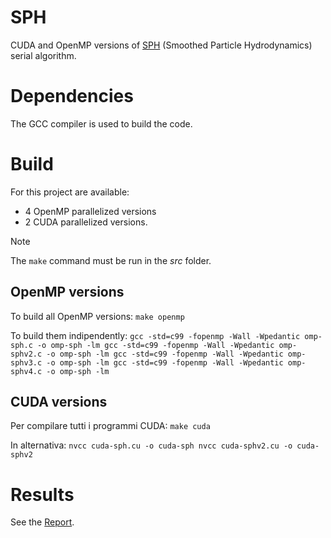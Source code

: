 # SPH

CUDA and OpenMP versions of [SPH](https://github.com/cerrno/mueller-sph) (Smoothed Particle Hydrodynamics) serial algorithm.

# Dependencies

The GCC compiler is used to build the code.

# Build
For this project are available: 
- 4 OpenMP parallelized versions
- 2 CUDA parallelized versions.

> [!Note]
> The `make` command must be run in the *src* folder.

## OpenMP versions
To build all OpenMP versions:
    `make openmp`
    
To build them indipendently:
    ```
    gcc -std=c99 -fopenmp -Wall -Wpedantic omp-sph.c -o omp-sph -lm
    gcc -std=c99 -fopenmp -Wall -Wpedantic omp-sphv2.c -o omp-sph -lm
    gcc -std=c99 -fopenmp -Wall -Wpedantic omp-sphv3.c -o omp-sph -lm
    gcc -std=c99 -fopenmp -Wall -Wpedantic omp-sphv4.c -o omp-sph -lm
    ```

## CUDA versions
Per compilare tutti i programmi CUDA:
    `make cuda`
    
In alternativa:
    ```
    nvcc cuda-sph.cu -o cuda-sph
    nvcc cuda-sphv2.cu -o cuda-sphv2
    ```
# Results

See the [Report](Report.pdf).
